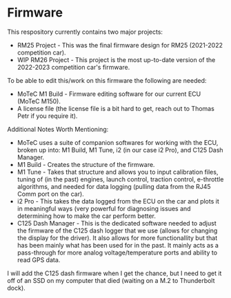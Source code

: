 # Firmware

This respository currently contains two major projects:
* RM25 Project - This was the final firmware design for RM25 (2021-2022 competition car).
* WIP RM26 Project - This project is the most up-to-date version of the 2022-2023 competition car's firmware.

To be able to edit this/work on this firmware the following are needed:
* MoTeC M1 Build - Firmware editing software for our current ECU (MoTeC M150).
* A license file (the license file is a bit hard to get, reach out to Thomas Petr if you require it).


Additional Notes Worth Mentioning:
* MoTeC uses a suite of companion softwares for working with the ECU, broken up into: M1 Build, M1 Tune, i2 (in our case i2 Pro), and C125 Dash Manager.
* M1 Build - Creates the structure of the firmware.
* M1 Tune - Takes that structure and allows you to input calibration files, tuning of (in the past) engines, launch control, traction control, e-throttle algorithms, and needed for data logging (pulling data from the RJ45 Comm port on the car).
* i2 Pro - This takes the data logged from the ECU on the car and plots it in meaningful ways (very powerful for diagnosing issues and determining how to make the car perform better.
* C125 Dash Manager - This is the dedicated software needed to adjust the firmware of the C125 dash logger that we use (allows for changing the display for the driver). It also allows for more functionallity but that has been mainly what has been used for in the past. It mainly acts as a pass-through for more analog voltage/temperature ports and ability to read GPS data.

I will add the C125 dash firmware when I get the chance, but I need to get it off of an SSD on my computer that died (waiting on a M.2 to Thunderbolt dock).

